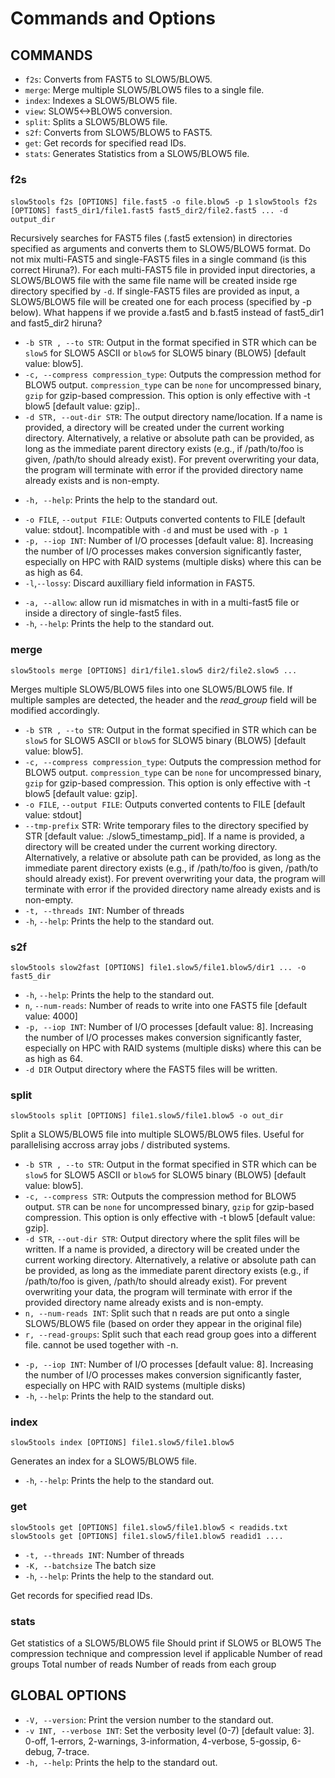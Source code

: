 # Commands and Options

## COMMANDS

* `f2s`:
         Converts from FAST5 to SLOW5/BLOW5.
* `merge`:
         Merge multiple SLOW5/BLOW5 files to a single file.
* `index`:
         Indexes a SLOW5/BLOW5 file.
* `view`:
         SLOW5<->BLOW5 conversion.
* `split`:
         Splits a SLOW5/BLOW5 file.
* `s2f`:
         Converts from SLOW5/BLOW5 to FAST5.
* `get`:
         Get records for specified read IDs.
* `stats`:
         Generates Statistics from a SLOW5/BLOW5 file.



### f2s

`slow5tools f2s [OPTIONS] file.fast5 -o file.blow5 -p 1`
`slow5tools f2s [OPTIONS] fast5_dir1/file1.fast5 fast5_dir2/file2.fast5 ... -d output_dir`

Recursively searches for FAST5 files (.fast5 extension) in directories specified as arguments and converts them to SLOW5/BLOW5 format. 
Do not mix multi-FAST5 and single-FAST5 files in a single command (is this correct Hiruna?). For each multi-FAST5 file in provided input directories, a SLOW5/BLOW5 file with the same file name will be created inside rge directory specified by `-d`. If single-FAST5 files are provided as input, a SLOW5/BLOW5 file will be created one for each process (specified by -p below).
What happens if we provide a.fast5 and b.fast5 instead of fast5_dir1 and fast5_dir2 hiruna?

*  `-b STR , --to STR`:
   Output in the format specified in STR which can be `slow5` for SLOW5 ASCII or `blow5` for SLOW5 binary (BLOW5) [default value: blow5].
*  `-c, --compress compression_type`:
   Outputs the compression method for BLOW5 output. `compression_type` can be `none` for uncompressed binary, `gzip` for gzip-based compression. This option is only effective with -t blow5 [default value: gzip]..
*  `-d STR, --out-dir STR`:
   The output directory name/location. If a name is provided, a directory will be created under the current working directory. Alternatively, a relative or absolute path can be provided, as long as the immediate parent directory exists (e.g., if /path/to/foo is given, /path/to should already exist).  For prevent overwriting your data, the program will terminate with error if the provided directory name already exists and is non-empty.
<!--
*  `-c INT`, `--compress INT`:
   Outputs compressed BLOW5 at compression level specified by INT (compression levels 1 to 9 as in gzip). This option is in-efective if `-s` is specified or `-b bin`.
-->
*  `-h, --help`:
   Prints the help to the standard out.
<!--
*  `-i FILE`, `--index FILE`
   Generates SLOW5/BLOW5 index.
-->
*  `-o FILE`, `--output FILE`:
   Outputs converted contents to FILE [default value: stdout]. Incompatible with `-d` and must be used with `-p 1` 
*  `-p, --iop INT`:
    Number of I/O processes [default value: 8]. Increasing the number of I/O processes makes conversion significantly faster, especially on HPC with RAID systems (multiple disks) where this can be as high as 64.
*   `-l`,`--lossy`:
    Discard auxilliary field information in FAST5.
<!--
*  `--no-merge DIR`:
    Convert each FAST5 file to a separate SLOW5/BLOW5 and write to the directory specified by DIR. `-o` is ineffective with this option.
*  `--no-recursion`:
    Do not recursively search for FAST5 files in specified directories.
-->
* `-a, --allow`:
   allow run id mismatches in with in a multi-fast5 file or inside a directory of single-fast5 files.
*  `-h`, `--help`:
   Prints the help to the standard out.

### merge

`slow5tools merge [OPTIONS] dir1/file1.slow5 dir2/file2.slow5 ...`

Merges multiple SLOW5/BLOW5 files into one SLOW5/BLOW5 file. If multiple samples are detected, the header and the *read_group* field will be modified accordingly.

*  `-b STR , --to STR`:
   Output in the format specified in STR which can be `slow5` for SLOW5 ASCII or `blow5` for SLOW5 binary (BLOW5) [default value: blow5].
*  `-c, --compress compression_type`:
   Outputs the compression method for BLOW5 output. `compression_type` can be `none` for uncompressed binary, `gzip` for gzip-based compression. This option is only effective with -t blow5 [default value: gzip].
*  `-o FILE`, `--output FILE`:
   Outputs converted contents to FILE [default value: stdout]
*  `--tmp-prefix` STR:
    Write temporary files to the directory specified by STR [default value: ./slow5_timestamp_pid]. If a name is provided, a directory will be created under the current working directory. Alternatively, a relative or absolute path can be provided, as long as the immediate parent directory exists (e.g., if /path/to/foo is given, /path/to should already exist).  For prevent overwriting your data, the program will terminate with error if the provided directory name already exists and is non-empty.
* `-t, --threads INT`:
   Number of threads
*  `-h`, `--help`:
   Prints the help to the standard out.
   
### s2f

`slow5tools slow2fast [OPTIONS] file1.slow5/file1.blow5/dir1 ... -o fast5_dir`

*  `-h`, `--help`:
   Prints the help to the standard out.
*  `n`, `--num-reads`:
   Number of reads to write into one FAST5 file [default value: 4000]
*  `-p, --iop INT`:
   Number of I/O processes [default value: 8]. Increasing the number of I/O processes makes conversion significantly faster, especially on HPC with RAID systems (multiple disks) where this can be as high as 64.
*   `-d DIR`
   Output directory where the FAST5 files will be written.



### split

`slow5tools split [OPTIONS] file1.slow5/file1.blow5 -o out_dir`

Split a SLOW5/BLOW5 file into multiple SLOW5/BLOW5 files. Useful for parallelising accross array jobs / distributed systems.

*  `-b STR , --to STR`:
   Output in the format specified in STR which can be `slow5` for SLOW5 ASCII or `blow5` for SLOW5 binary (BLOW5) [default value: blow5].
*  `-c, --compress STR`:
   Outputs the compression method for BLOW5 output. `STR` can be `none` for uncompressed binary, `gzip` for gzip-based compression. This option is only effective with -t blow5 [default value: gzip].
*  `-d STR`, `--out-dir STR`:
   Output directory where the split files will be written. If a name is provided, a directory will be created under the current working directory. Alternatively, a relative or absolute path can be provided, as long as the immediate parent directory exists (e.g., if /path/to/foo is given, /path/to should already exist).  For prevent overwriting your data, the program will terminate with error if the provided directory name already exists and is non-empty.
*  `n, --num-reads INT`:
   Split such that n reads are put onto a single SLOW5/BLOW5 file (based on order they appear in the original file)
*  `r, --read-groups`:
   Split such that each read group goes into a different file. cannot be used together with -n.
<!--
*  `l, --list FILE`:
   Split as per the mappings given in file containing a list of readID and filename pairs.
-->
*  `-p, --iop INT`:
   Number of I/O processes [default value: 8]. Increasing the number of I/O processes makes conversion significantly faster, especially on HPC with RAID systems (multiple disks)
*  `-h`, `--help`:
   Prints the help to the standard out.


### index

`slow5tools index [OPTIONS] file1.slow5/file1.blow5`

Generates an index for a SLOW5/BLOW5 file.

*  `-h`, `--help`:
   Prints the help to the standard out.


### get

`slow5tools get [OPTIONS] file1.slow5/file1.blow5 < readids.txt`
`slow5tools get [OPTIONS] file1.slow5/file1.blow5 readid1 ....`

* `-t, --threads INT`:
   Number of threads
* `-K, --batchsize`
   The batch size
*  `-h`, `--help`:
   Prints the help to the standard out.
   

Get records for specified read IDs.


### stats

Get statistics of a SLOW5/BLOW5 file
Should print if SLOW5 or BLOW5
The compression technique and compression level if applicable
Number of read groups
Total number of reads
Number of reads from each group


## GLOBAL OPTIONS

*  `-V, --version`:
    Print the version number to the standard out.
*  `-v INT, --verbose INT`:
    Set the verbosity level (0-7) [default value: 3]. 0-off, 1-errors, 2-warnings, 3-information, 4-verbose, 5-gossip, 6-debug, 7-trace.
*  `-h, --help`:
    Prints the help to the standard out.
